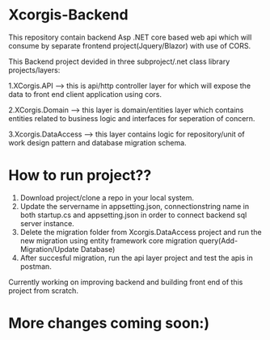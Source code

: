 # Xcorgis-Backend

This repository contain backend Asp .NET core based web api which will consume by separate frontend project(Jquery/Blazor) with use of CORS.

This Backend project devided in three subproject/.net class library projects/layers:

   1.XCorgis.API  --> this is api/http controller layer for which will expose the data to front end client application using cors.
   
   2.XCorgis.Domain --> this layer is domain/entities layer which contains entities related to business logic and interfaces for seperation of concern.
   
   3.Xcorgis.DataAccess --> this layer contains logic for repository/unit of work design pattern and database migration schema.

# How to run project??

   1. Download project/clone a repo in your local system.
   2. Update the servername in appsetting.json, connectionstring name in both startup.cs and appsetting.json in order to connect backend sql server instance.
   3. Delete the migration folder from Xcorgis.DataAccess project and run the new migration using entity framework core migration query(Add-Migration/Update Database)
   4. After succesful migration, run the api layer project and test the apis in postman.

Currently working on improving backend and building front end of this project from scratch.
 
# More changes coming soon:)
